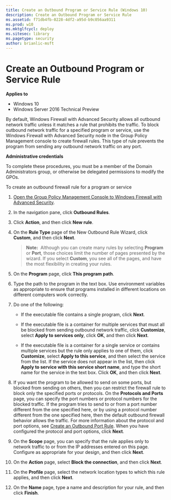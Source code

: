 ```yaml
---
title: Create an Outbound Program or Service Rule (Windows 10)
description: Create an Outbound Program or Service Rule
ms.assetid: f71db4fb-0228-4df2-a95d-b9c056aa9311
ms.prod: w10
ms.mktglfcycl: deploy
ms.sitesec: library
ms.pagetype: security
author: brianlic-msft
---
```


# Create an Outbound Program or Service Rule

**Applies to**
-   Windows 10
-   Windows Server 2016 Technical Preview

By default, Windows Firewall with Advanced Security allows all outbound network traffic unless it matches a rule that prohibits the traffic. To block outbound network traffic for a specified program or service, use the Windows Firewall with Advanced Security node in the Group Policy Management console to create firewall rules. This type of rule prevents the program from sending any outbound network traffic on any port.

**Administrative credentials**

To complete these procedures, you must be a member of the Domain Administrators group, or otherwise be delegated permissions to modify the GPOs.

To create an outbound firewall rule for a program or service

1.  [Open the Group Policy Management Console to Windows Firewall with Advanced Security](open-the-group-policy-management-console-to-windows-firewall-with-advanced-security.md).

2.  In the navigation pane, click **Outbound Rules**.

3.  Click **Action**, and then click **New rule**.

4.  On the **Rule Type** page of the New Outbound Rule Wizard, click **Custom**, and then click **Next**.

    >**Note:**  Although you can create many rules by selecting **Program** or **Port**, those choices limit the number of pages presented by the wizard. If you select **Custom**, you see all of the pages, and have the most flexibility in creating your rules.

5.  On the **Program** page, click **This program path**.

6.  Type the path to the program in the text box. Use environment variables as appropriate to ensure that programs installed in different locations on different computers work correctly.

7.  Do one of the following:

    -   If the executable file contains a single program, click **Next**.

    -   If the executable file is a container for multiple services that must all be blocked from sending outbound network traffic, click **Customize**, select **Apply to services only**, click **OK**, and then click **Next**.

    -   If the executable file is a container for a single service or contains multiple services but the rule only applies to one of them, click **Customize**, select **Apply to this service**, and then select the service from the list. If the service does not appear in the list, then click **Apply to service with this service short name**, and type the short name for the service in the text box. Click **OK**, and then click **Next**.

8.  If you want the program to be allowed to send on some ports, but blocked from sending on others, then you can restrict the firewall rule to block only the specified ports or protocols. On the **Protocols and Ports** page, you can specify the port numbers or protocol numbers for the blocked traffic. If the program tries to send to or from a port number different from the one specified here, or by using a protocol number different from the one specified here, then the default outbound firewall behavior allows the traffic. For more information about the protocol and port options, see [Create an Outbound Port Rule](create-an-outbound-port-rule.md). When you have configured the protocol and port options, click **Next**.

9.  On the **Scope** page, you can specify that the rule applies only to network traffic to or from the IP addresses entered on this page. Configure as appropriate for your design, and then click **Next**.

10. On the **Action** page, select **Block the connection**, and then click **Next**.

11. On the **Profile** page, select the network location types to which this rule applies, and then click **Next**.

12. On the **Name** page, type a name and description for your rule, and then click **Finish**.
